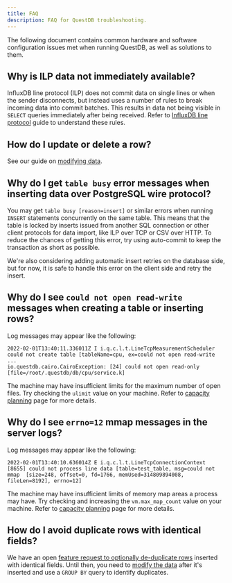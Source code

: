 ```yaml
---
title: FAQ
description: FAQ for QuestDB troubleshooting.
---
```


The following document contains common hardware and software configuration
issues met when running QuestDB, as well as solutions to them.

## Why is ILP data not immediately available?

InfluxDB line protocol (ILP) does not commit data on single lines or when the
sender disconnects, but instead uses a number of rules to break incoming data
into commit batches. This results in data not being visible in `SELECT` queries
immediately after being received. Refer to
[InfluxDB line protocol](/docs/reference/api/ilp/tcp-receiver#commit-strategy)
guide to understand these rules.

## How do I update or delete a row?

See our guide on [modifying data](/docs/guides/modifying-data).

## Why do I get `table busy` error messages when inserting data over PostgreSQL wire protocol?

You may get `table busy [reason=insert]` or similar errors when running `INSERT`
statements concurrently on the same table. This means that the table is locked
by inserts issued from another SQL connection or other client protocols for data
import, like ILP over TCP or CSV over HTTP. To reduce the chances of getting
this error, try using auto-commit to keep the transaction as short as possible.

We're also considering adding automatic insert retries on the database side, but
for now, it is safe to handle this error on the client side and retry the
insert.

## Why do I see `could not open read-write` messages when creating a table or inserting rows?

Log messages may appear like the following:

```
2022-02-01T13:40:11.336011Z I i.q.c.l.t.LineTcpMeasurementScheduler could not create table [tableName=cpu, ex=could not open read-write
...
io.questdb.cairo.CairoException: [24] could not open read-only [file=/root/.questdb/db/cpu/service.k]
```

The machine may have insufficient limits for the maximum number of open files.
Try checking the `ulimit` value on your machine. Refer to
[capacity planning](/docs/operations/capacity-planning#maximum-open-files) page
for more details.

## Why do I see `errno=12` mmap messages in the server logs?

Log messages may appear like the following:

```
2022-02-01T13:40:10.636014Z E i.q.c.l.t.LineTcpConnectionContext [8655] could not process line data [table=test_table, msg=could not mmap  [size=248, offset=0, fd=1766, memUsed=314809894008, fileLen=8192], errno=12]
```

The machine may have insufficient limits of memory map areas a process may have.
Try checking and increasing the `vm.max_map_count` value on your machine. Refer
to
[capacity planning](/docs/operations/capacity-planning#max-virtual-memory-areas-limit)
page for more details.

## How do I avoid duplicate rows with identical fields?

We have an open
[feature request to optionally de-duplicate rows](https://github.com/questdb/roadmap/issues/3)
inserted with identical fields. Until then, you need to
[modify the data](/docs/guides/modifying-data) after it's inserted and use a
`GROUP BY` query to identify duplicates.

